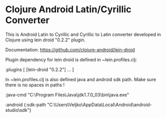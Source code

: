 Clojure Android Latin/Cyrillic Converter
=================



This is Android Latin to Cyrillic and Cyrillic to Latin converter developed in Clojure using lein droid "0.2.2" plugin.

Documentation: https://github.com/clojure-android/lein-droid

Plugin dependency for lein droid is defined in ~lein.profiles.clj:

:plugins [
            [lein-droid "0.2.2"]
            ...
            ]

In ~lein.profiles.clj is also defined java and android sdk path. Make sure there is no spaces in paths !

:java-cmd "C:\\Program Files\\Java\\jdk1.7.0_03\\bin\\java.exe"

:android {:sdk-path "C:\\Users\\Veljko\\AppData\\Local\\Android\\android-studio\\sdk"}






